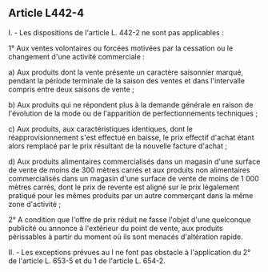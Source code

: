Article L442-4
----
I. - Les dispositions de l'article L. 442-2 ne sont pas applicables :

1° Aux ventes volontaires ou forcées motivées par la cessation ou le changement
d'une activité commerciale :

a) Aux produits dont la vente présente un caractère saisonnier marqué, pendant
la période terminale de la saison des ventes et dans l'intervalle compris entre
deux saisons de vente ;

b) Aux produits qui ne répondent plus à la demande générale en raison de
l'évolution de la mode ou de l'apparition de perfectionnements techniques ;

c) Aux produits, aux caractéristiques identiques, dont le réapprovisionnement
s'est effectué en baisse, le prix effectif d'achat étant alors remplacé par le
prix résultant de la nouvelle facture d'achat ;

d) Aux produits alimentaires commercialisés dans un magasin d'une surface de
vente de moins de 300 mètres carrés et aux produits non alimentaires
commercialisés dans un magasin d'une surface de vente de moins de 1 000 mètres
carrés, dont le prix de revente est aligné sur le prix légalement pratiqué pour
les mêmes produits par un autre commerçant dans la même zone d'activité ;

2° A condition que l'offre de prix réduit ne fasse l'objet d'une quelconque
publicité ou annonce à l'extérieur du point de vente, aux produits périssables à
partir du moment où ils sont menacés d'altération rapide.

II. - Les exceptions prévues au I ne font pas obstacle à l'application du 2° de
l'article L. 653-5 et du 1 de l'article L. 654-2.
